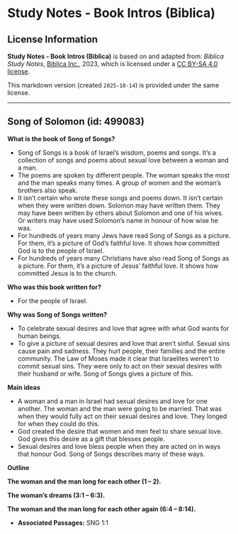 # Study Notes - Book Intros (Biblica)

## License Information

**Study Notes - Book Intros (Biblica)** is based on and adapted from: _Biblica Study Notes_, [Biblica Inc.](https://www.biblica.com/), 2023, which is licensed under a [CC BY-SA 4.0 license](https://creativecommons.org/licenses/by-sa/4.0/legalcode.en).

This markdown version (created `2025-10-14`) is provided under the same license.



--------------------------------

## Song of Solomon (id: 499083)

**What is the book of** **Song of Songs?**

* Song of Songs is a book of Israel’s wisdom, poems and songs. It’s a collection of songs and poems about sexual love between a woman and a man.
* The poems are spoken by different people. The woman speaks the most and the man speaks many times. A group of women and the woman’s brothers also speak.
* It isn’t certain who wrote these songs and poems down. It isn’t certain when they were written down. Solomon may have written them. They may have been written by others about Solomon and one of his wives. Or writers may have used Solomon’s name in honour of how wise he was.
* For hundreds of years many Jews have read Song of Songs as a picture. For them, it’s a picture of God’s faithful love. It shows how committed God is to the people of Israel.
* For hundreds of years many Christians have also read Song of Songs as a picture. For them, it’s a picture of Jesus’ faithful love. It shows how committed Jesus is to the church.

**Who was this book written for?**

* For the people of Israel.

**Why was Song of Songs written?**

* To celebrate sexual desires and love that agree with what God wants for human beings.
* To give a picture of sexual desires and love that aren’t sinful. Sexual sins cause pain and sadness. They hurt people, their families and the entire community. The Law of Moses made it clear that Israelites weren’t to commit sexual sins. They were only to act on their sexual desires with their husband or wife. Song of Songs gives a picture of this.

**Main ideas**

* A woman and a man in Israel had sexual desires and love for one another. The woman and the man were going to be married. That was when they would fully act on their sexual desires and love. They longed for when they could do this.
* God created the desire that women and men feel to share sexual love. God gives this desire as a gift that blesses people.
* Sexual desires and love bless people when they are acted on in ways that honour God. Song of Songs describes many of these ways.

**Outline**

**The woman and the man long for each other (1 – 2\).**

**The woman’s dreams (3:1 – 6:3\).**

**The woman and the man long for each other again (6:4 – 8:14\).**

* **Associated Passages:** SNG 1:1

